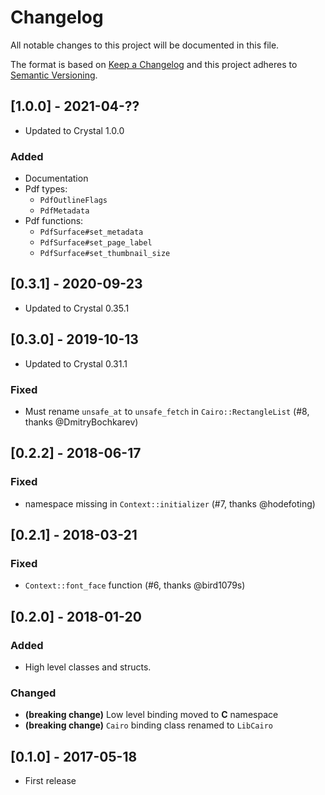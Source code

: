 # Changelog
All notable changes to this project will be documented in this file.

The format is based on [Keep a Changelog](http://keepachangelog.com/)
and this project adheres to [Semantic Versioning](http://semver.org/).

## [1.0.0] - 2021-04-??
- Updated to Crystal 1.0.0
### Added
- Documentation
- Pdf types:
  - `PdfOutlineFlags`
  - `PdfMetadata`
- Pdf functions:
  - `PdfSurface#set_metadata`
  - `PdfSurface#set_page_label`
  - `PdfSurface#set_thumbnail_size`

## [0.3.1] - 2020-09-23
- Updated to Crystal 0.35.1

## [0.3.0] - 2019-10-13
- Updated to Crystal 0.31.1
### Fixed
 - Must rename `unsafe_at` to `unsafe_fetch` in `Cairo::RectangleList` (#8, thanks @DmitryBochkarev)

## [0.2.2] - 2018-06-17
### Fixed
- namespace missing in `Context::initializer` (#7, thanks @hodefoting)

## [0.2.1] - 2018-03-21
### Fixed
- `Context::font_face` function (#6, thanks @bird1079s)

## [0.2.0] - 2018-01-20
### Added
- High level classes and structs.
### Changed
- **(breaking change)** Low level binding moved to **C** namespace
- **(breaking change)** `Cairo` binding class renamed to `LibCairo`

## [0.1.0] - 2017-05-18
- First release
